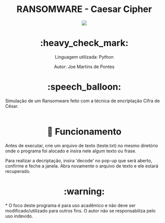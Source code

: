<h1 align="center"> RANSOMWARE - Caesar Cipher </h1> 
<p align="center"><img src="http://img.shields.io/static/v1?label=STATUS&message=FINALIZADO!&color=YELLOW&style=for-the-badge"/></p>

<h1 align="center"> :heavy_check_mark: </h1>
<p align="center"> Linguagem utilizada: Python <p>
<p align="center"> Autor: Joe Martins de Pontes


<h1 align="center"> :speech_balloon: </h1>
Simulação de um Ransomware feito com a técnica de encriptação Cifra de César.<br></br>

<h1 align="center"> 🚀 Funcionamento </h1>

Antes de executar, crie um arquivo de texto (teste.txt) no mesmo diretório onde o programa foi alocado e insira nele algum texto ou frase.

Para realizar a decriptação, insira 'decode' no pop-up que será aberto, confirme e feche a janela. Abra novamente o arquivo de texto e ele estará recuperado.


<h1 align="center"> :warning: </h1>
* O foco deste programa é para uso acadêmico e não deve ser modificado/utilizado para outros fins.
O autor não se responsabiliza pelo uso indevido.
